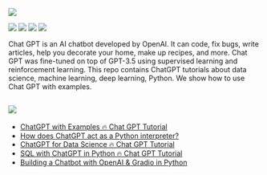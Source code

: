 

![](https://github.com/TirendazAcademy/ChatGPT-with-Examples/blob/main/Images/ChatGPT-Examples.png?raw=true)

[![](https://img.shields.io/badge/OpenAI-navy?style=plastic&logo=openai&logoColor=white)]()
[![](https://img.shields.io/badge/ChatGPT-purple?style=plastic&logo=chatgpt&logoColor=white)]()
[![](https://img.shields.io/badge/Python-blue?&style=plastic&logo=python&logoColor=white)]()
[![](https://img.shields.io/badge/SQL-green?&style=plastic&logo=sqlite&logoColor=white)]()



Chat GPT is an AI chatbot developed by OpenAI. It can code, fix bugs, write articles, help you decorate your home, make up recipes, and more. Chat GPT was fine-tuned on top of GPT-3.5 using supervised learning and reinforcement learning. This repo contains ChatGPT tutorials about data science, machine learning, deep learning, Python. We show how to use Chat GPT with examples. 

## [![](https://img.shields.io/badge/YouTube-FF0000?style=plastic&logo=youtube&logoColor=white)](https://www.youtube.com/playlist?list=PLbQRubTta6ffYpLSVD7cCjj2juFrWSkhc)

- [ChatGPT with Examples 🔥 Chat GPT Tutorial](https://www.youtube.com/watch?v=KVFwByOIPY8)
- [How does ChatGPT act as a Python interpreter?](https://www.youtube.com/watch?v=Y_rIpeVwS5Y&t=8s)
- [ChatGPT for Data Science 🔥 Chat GPT Tutorial](https://www.youtube.com/watch?v=s7h8ntRQUvI)
- [SQL with ChatGPT in Python 🔥 Chat GPT Tutorial](https://www.youtube.com/watch?v=QbPqz8-IqOs)
- [Building a Chatbot with OpenAI & Gradio in Python](https://youtu.be/JXhzFlSBvg0)
